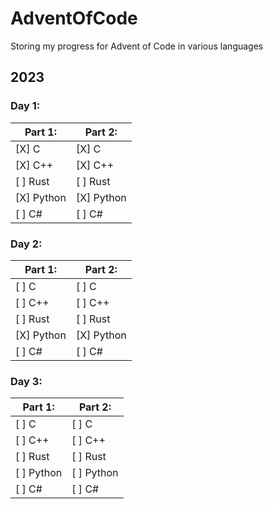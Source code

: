 # AdventOfCode
Storing my progress for Advent of Code in various languages
## 2023
### Day 1:
| Part 1: | Part 2: |
|------------|------------|
| [X] C      | [X] C      |
| [X] C++    | [X] C++    |
| [ ] Rust   | [ ] Rust   |
| [X] Python | [X] Python |
| [ ] C#     | [ ] C#     |

### Day 2:
| Part 1: | Part 2: |
|------------|------------|
| [ ] C      | [ ] C      |
| [ ] C++    | [ ] C++    |
| [ ] Rust   | [ ] Rust   |
| [X] Python | [X] Python |
| [ ] C#     | [ ] C#     |

### Day 3:
| Part 1: | Part 2: |
|------------|------------|
| [ ] C      | [ ] C      |
| [ ] C++    | [ ] C++    |
| [ ] Rust   | [ ] Rust   |
| [ ] Python | [ ] Python |
| [ ] C#     | [ ] C#     |
